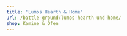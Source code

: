 ```yaml
---
title: "Lumos Hearth & Home"
url: /battle-ground/lumos-hearth-und-home/
shop: Kamine & Öfen
---
```

